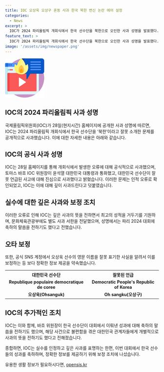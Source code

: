```yaml
---
title: IOC 오상욱 오상구 혼동 사과 한국 북한 변신 논란 에어 설정
categories:
  - News
excerpt: >
  IOC가 2024 파리올림픽 개회식에서 한국 선수단을 북한으로 오인한 사과 성명을 발표했다. IOC 위원장과 윤석열 대통령 간 통화 내용과 함께, 인적 오류로 사과하며 대회 첫 메달 획득을 축하한 내용이 포함되어 있으며, IOC는 문화체육관광부에도 별도 사과 서한을 전달했다. 이에 펜싱 선수의 영문 이름을 잘못 적는 등의 실수로 논란이 일고 있다.
feature_text: >
  IOC가 2024 파리올림픽 개회식에서 한국 선수단을 북한으로 오인한 사과 성명을 발표했다. IOC 위원장과 윤석열 대통령 간 통화 내용과 함께, 인적 오류로 사과하며 대회 첫 메달 획득을 축하한 내용이 포함되어 있으며, IOC는 문화체육관광부에도 별도 사과 서한을 전달했다. 이에 펜싱 선수의 영문 이름을 잘못 적는 등의 실수로 논란이 일고 있다.
image: '/assets/img/newspaper.png'
---
```


<p><img src="/assets/img/news.png" alt="rentncar 속보" /></p>

<h2>IOC의 2024 파리올림픽 사과 성명</h2>

<p data-ke-size="size16">국제올림픽위원회(IOC)가 28일(현지시간) 홈페이지에 공개한 사과 성명에 따르면, IOC는 2024 파리올림픽 개회식에서 한국 선수단을 ‘북한’이라고 잘못 소개한 문제를 공개적으로 사과했습니다. 이에 대한 자세한 내용은 아래와 같습니다.</p>

<h2>IOC의 공식 사과 성명</h2>

<p data-ke-size="size16">IOC는 28일 홈페이지를 통해 개회식에서 발생한 오류에 대해 공식적으로 사과했으며, 토마스 바흐 IOC 위원장이 윤석열 대한민국 대통령과 통화했고, 대한민국 선수단이 잘못 언급된 사고에 대해 진심으로 사과했다고 밝혔습니다. 이러한 문제는 인적 오류로 확인되었고, IOC는 이에 대해 깊이 사과드린다고 덧붙였습니다.</p>

<h2>실수에 대한 깊은 사과와 보정 조치</h2>

<p data-ke-size="size16">이러한 오류로 인해 IOC는 깊은 사과의 뜻을 전하면서 최고의 성적을 거두기를 기원하며, 문화체육관광부에도 별도 사과 서한을 전달했으며, 성명에서는 파리 2024 대회에 축하의 말씀을 전하기도 했다고 전했습니다.</p>

<h2>오타 보정</h2>

<p data-ke-size="size16">또한, 공식 SNS 계정에서 오상욱 선수의 영문 이름을 잘못 표기한 사실을 알려서 이를 보정하는 등 보다 정확한 정보 제공을 약속했습니다.</p>

<table>
    <tr>
        <th>대한민국 선수단</th>
        <th>잘못된 언급</th>
    </tr>
    <tr>
        <td style="text-align: center; height: 17px;"><b>Republique populaire democratique de coree</b></td>
        <td style="text-align: center; height: 17px;"><b>Democratic People's Republic of Korea</b></td>
    </tr>
    <tr>
        <td style="text-align: center; height: 17px;"><b>오상욱(Ohsanguk)</b></td>
        <td style="text-align: center; height: 17px;"><b>Oh sangku(오상구)</b></td>
    </tr>
</table>

<h2>IOC의 추가적인 조치</h2>

<p data-ke-size="size16">IOC는 이와 함께, 바흐 위원장이 한국 선수단이 대회에서 이뤄낸 성과에 대해 축하의 말씀을 전하기도 했으며, 해당 사건으로 불편함을 겪은 대한민국 관계자들에게 개별적으로 사과의 뜻을 전하기도 했다고 전해졌습니다.</p>

<p data-ke-size="size16">종합하면, IOC는 실수를 인정하고 깊은 사과를 표명하는 한편, 이번 대회에서 한국 선수들의 성과를 축하하며, 정확한 정보를 제공하기 위해 보정 조치에 나섰습니다.</p>
유용한 생활 정보가 필요하시다면, <a href="https://opensis.kr" rel="dofollow">opensis.kr</a>


